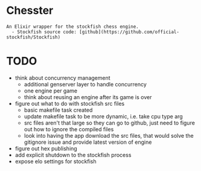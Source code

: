 # Chesster
    An Elixir wrapper for the stockfish chess engine.
      - Stockfish source code: [github](https://github.com/official-stockfish/Stockfish)

# TODO
  - think about concurrency management
    - additional genserver layer to handle concurrency
    - one engine per game
    - think about reusing an engine after its game is over
  - figure out what to do with stockfish src files
    - basic makefile task created
    - update makefile task to be more dynamic, i.e. take cpu type arg
    - src files aren't that large so they can go to github, just need to figure out how to ignore the compiled files
    - look into having the app download the src files, that would solve the gitignore issue and provide latest version of engine
  - figure out hex publishing
  - add explicit shutdown to the stockfish process
  - expose elo settings for stockfish

